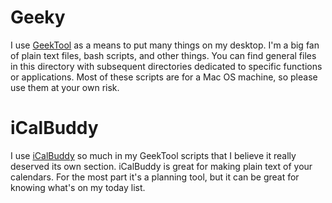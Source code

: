 # Geeky 

I use [GeekTool](http://projects.tynsoe.org/en/geektool/) as a means to put many things on my desktop. I'm a big fan of plain text files, bash scripts, and other things. You can find general files in this directory with subsequent directories dedicated to  specific functions or applications. Most of these scripts are for a Mac OS machine, so please use them at your own risk. 

# iCalBuddy
I use [iCalBuddy](http://hasseg.org/icalBuddy/) so much in my GeekTool scripts that I believe it really deserved its own section. iCalBuddy is great for making plain text of your calendars. For the most part it's a planning tool, but it can be great for knowing what's on my today list. 


